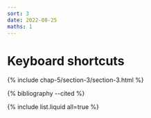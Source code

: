 ```yaml
---
sort: 3
date: 2022-08-25
maths: 1
---
```


# Keyboard shortcuts

{% include chap-5/section-3/section-3.html %}

{% bibliography --cited %}

{% include list.liquid all=true %}
